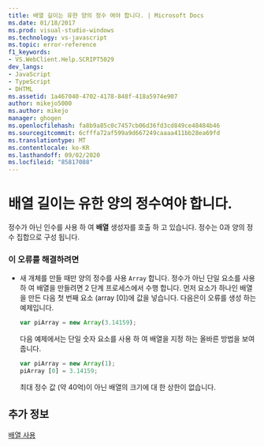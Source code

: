 ```yaml
---
title: 배열 길이는 유한 양의 정수 여야 합니다. | Microsoft Docs
ms.date: 01/18/2017
ms.prod: visual-studio-windows
ms.technology: vs-javascript
ms.topic: error-reference
f1_keywords:
- VS.WebClient.Help.SCRIPT5029
dev_langs:
- JavaScript
- TypeScript
- DHTML
ms.assetid: 1a467040-4702-4178-848f-418a5974e907
author: mikejo5000
ms.author: mikejo
manager: ghogen
ms.openlocfilehash: fa8b9a85c0c7457cb06d36fd3cd849ce48484b46
ms.sourcegitcommit: 6cfffa72af599a9d667249caaaa411bb28ea69fd
ms.translationtype: MT
ms.contentlocale: ko-KR
ms.lasthandoff: 09/02/2020
ms.locfileid: "85817088"
---
```

# <a name="array-length-must-be-a-finite-positive-integer"></a>배열 길이는 유한 양의 정수여야 합니다.
정수가 아닌 인수를 사용 하 여 **배열** 생성자를 호출 하 고 있습니다. 정수는 0과 양의 정수 집합으로 구성 됩니다.  
  
### <a name="to-correct-this-error"></a>이 오류를 해결하려면  
  
- 새 개체를 만들 때만 양의 정수를 사용 `Array` 합니다. 정수가 아닌 단일 요소를 사용 하 여 배열을 만들려면 2 단계 프로세스에서 수행 합니다. 먼저 요소가 하나인 배열을 만든 다음 첫 번째 요소 (array [0])에 값을 넣습니다. 다음은이 오류를 생성 하는 예제입니다.  
  
    ```JavaScript  
    var piArray = new Array(3.14159);  
    ```  
  
     다음 예제에서는 단일 숫자 요소를 사용 하 여 배열을 지정 하는 올바른 방법을 보여 줍니다.  
  
    ```JavaScript  
    var piArray = new Array(1);  
    piArray [0] = 3.14159;  
    ```  
  
     최대 정수 값 (약 40억)이 아닌 배열의 크기에 대 한 상한이 없습니다.  
  
## <a name="see-also"></a>추가 정보  
 [배열 사용](../../javascript/advanced/using-arrays-javascript.md)